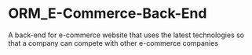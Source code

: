 # ORM_E-Commerce-Back-End
A back-end for e-commerce website that uses the latest technologies so that a company can compete with other e-commerce companies
